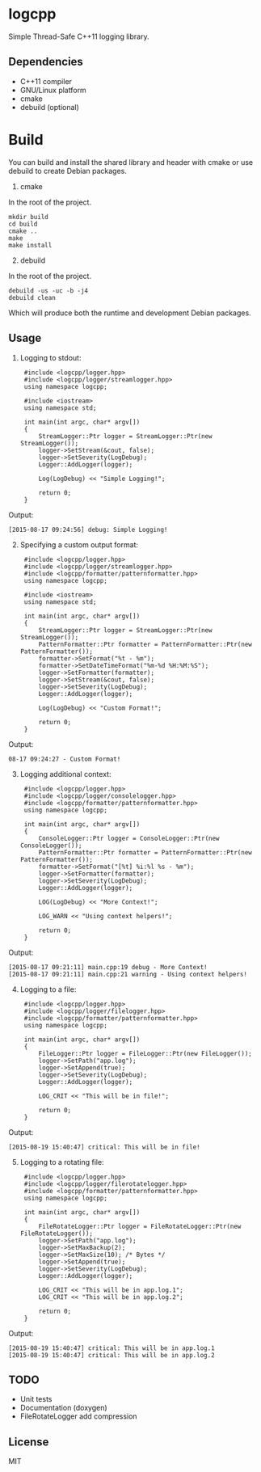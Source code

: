 # logcpp

Simple Thread-Safe C++11 logging library.

## Dependencies

- C++11 compiler
- GNU/Linux platform
- cmake
- debuild (optional)

# Build

You can build and install the shared library and header with cmake or use
debuild to create Debian packages.

1. cmake

In the root of the project.

    mkdir build
    cd build
    cmake ..
    make
    make install

2. debuild

In the root of the project.

    debuild -us -uc -b -j4
    debuild clean

Which will produce both the runtime and development Debian packages.

## Usage

1. Logging to stdout:

        #include <logcpp/logger.hpp>
        #include <logcpp/logger/streamlogger.hpp>
        using namespace logcpp;

        #include <iostream>
        using namespace std;

        int main(int argc, char* argv[])
        {
            StreamLogger::Ptr logger = StreamLogger::Ptr(new StreamLogger());
            logger->SetStream(&cout, false);
            logger->SetSeverity(LogDebug);
            Logger::AddLogger(logger);

            Log(LogDebug) << "Simple Logging!";

            return 0;
        }

Output:

    [2015-08-17 09:24:56] debug: Simple Logging!

2. Specifying a custom output format:

        #include <logcpp/logger.hpp>
        #include <logcpp/logger/streamlogger.hpp>
        #include <logcpp/formatter/patternformatter.hpp>
        using namespace logcpp;

        #include <iostream>
        using namespace std;

        int main(int argc, char* argv[])
        {
            StreamLogger::Ptr logger = StreamLogger::Ptr(new StreamLogger());
            PatternFormatter::Ptr formatter = PatternFormatter::Ptr(new PatternFormatter());
            formatter->SetFormat("%t - %m");
            formatter->SetDateTimeFormat("%m-%d %H:%M:%S");
            logger->SetFormatter(formatter);
            logger->SetStream(&cout, false);
            logger->SetSeverity(LogDebug);
            Logger::AddLogger(logger);

            Log(LogDebug) << "Custom Format!";

            return 0;
        }

Output:

    08-17 09:24:27 - Custom Format!

3. Logging additional context:

        #include <logcpp/logger.hpp>
        #include <logcpp/logger/consolelogger.hpp>
        #include <logcpp/formatter/patternformatter.hpp>
        using namespace logcpp;

        int main(int argc, char* argv[])
        {
            ConsoleLogger::Ptr logger = ConsoleLogger::Ptr(new ConsoleLogger());
            PatternFormatter::Ptr formatter = PatternFormatter::Ptr(new PatternFormatter());
            formatter->SetFormat("[%t] %i:%l %s - %m");
            logger->SetFormatter(formatter);
            logger->SetSeverity(LogDebug);
            Logger::AddLogger(logger);

            LOG(LogDebug) << "More Context!";

            LOG_WARN << "Using context helpers!";

            return 0;
        }

Output:

    [2015-08-17 09:21:11] main.cpp:19 debug - More Context!
    [2015-08-17 09:21:11] main.cpp:21 warning - Using context helpers!

4. Logging to a file:

        #include <logcpp/logger.hpp>
        #include <logcpp/logger/filelogger.hpp>
        #include <logcpp/formatter/patternformatter.hpp>
        using namespace logcpp;

        int main(int argc, char* argv[])
        {
            FileLogger::Ptr logger = FileLogger::Ptr(new FileLogger());
            logger->SetPath("app.log");
            logger->SetAppend(true);
            logger->SetSeverity(LogDebug);
            Logger::AddLogger(logger);

            LOG_CRIT << "This will be in file!";

            return 0;
        }

Output:

    [2015-08-19 15:40:47] critical: This will be in file!

5. Logging to a rotating file:

        #include <logcpp/logger.hpp>
        #include <logcpp/logger/filerotatelogger.hpp>
        #include <logcpp/formatter/patternformatter.hpp>
        using namespace logcpp;

        int main(int argc, char* argv[])
        {
            FileRotateLogger::Ptr logger = FileRotateLogger::Ptr(new FileRotateLogger());
            logger->SetPath("app.log");
            logger->SetMaxBackup(2);
            logger->SetMaxSize(10); /* Bytes */
            logger->SetAppend(true);
            logger->SetSeverity(LogDebug);
            Logger::AddLogger(logger);

            LOG_CRIT << "This will be in app.log.1";
            LOG_CRIT << "This will be in app.log.2";

            return 0;
        }

Output:

    [2015-08-19 15:40:47] critical: This will be in app.log.1
    [2015-08-19 15:40:47] critical: This will be in app.log.2

## TODO

- Unit tests
- Documentation (doxygen)
- FileRotateLogger add compression

## License

MIT
